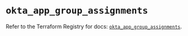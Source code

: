# `okta_app_group_assignments`

Refer to the Terraform Registry for docs: [`okta_app_group_assignments`](https://registry.terraform.io/providers/okta/okta/4.15.0/docs/resources/app_group_assignments).
